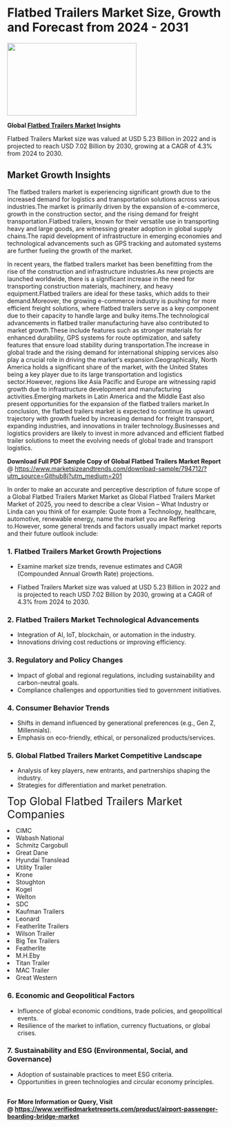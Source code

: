 <H1>Flatbed Trailers Market Size, Growth and Forecast from 2024 - 2031</H1><img class="aligncenter size-medium wp-image-584254" src="https://thirdeyenews.in/wp-content/uploads/2024/09/Global-Market-Research-300x168.jpeg" alt="" width="300" height="168" /><p><strong>Global&nbsp;<a href="https://www.marketsizeandtrends.com/download-sample/794712/?utm_source=Github8j?utm_medium=201">Flatbed Trailers Market</a> Insights</strong></p><p>Flatbed Trailers Market size was valued at USD 5.23 Billion in 2022 and is projected to reach USD 7.02 Billion by 2030, growing at a CAGR of 4.3% from 2024 to 2030.</p><p><h2>Market Growth Insights</h2> <p>The flatbed trailers market is experiencing significant growth due to the increased demand for logistics and transportation solutions across various industries.The market is primarily driven by the expansion of e-commerce, growth in the construction sector, and the rising demand for freight transportation.Flatbed trailers, known for their versatile use in transporting heavy and large goods, are witnessing greater adoption in global supply chains.The rapid development of infrastructure in emerging economies and technological advancements such as GPS tracking and automated systems are further fueling the growth of the market.</p> <p>In recent years, the flatbed trailers market has been benefitting from the rise of the construction and infrastructure industries.As new projects are launched worldwide, there is a significant increase in the need for transporting construction materials, machinery, and heavy equipment.Flatbed trailers are ideal for these tasks, which adds to their demand.Moreover, the growing e-commerce industry is pushing for more efficient freight solutions, where flatbed trailers serve as a key component due to their capacity to handle large and bulky items.The technological advancements in flatbed trailer manufacturing have also contributed to market growth.These include features such as stronger materials for enhanced durability, GPS systems for route optimization, and safety features that ensure load stability during transportation.The increase in global trade and the rising demand for international shipping services also play a crucial role in driving the market's expansion.Geographically, North America holds a significant share of the market, with the United States being a key player due to its large transportation and logistics sector.However, regions like Asia Pacific and Europe are witnessing rapid growth due to infrastructure development and manufacturing activities.Emerging markets in Latin America and the Middle East also present opportunities for the expansion of the flatbed trailers market.In conclusion, the flatbed trailers market is expected to continue its upward trajectory with growth fueled by increasing demand for freight transport, expanding industries, and innovations in trailer technology.Businesses and logistics providers are likely to invest in more advanced and efficient flatbed trailer solutions to meet the evolving needs of global trade and transport logistics.</p> <p><span class=""><strong>Download Full PDF Sample Copy of Global Flatbed Trailers Market Report</strong> @ <a href="https://www.marketsizeandtrends.com/download-sample/794712/?utm_source=Github8j?utm_medium=201" target="_blank">https://www.marketsizeandtrends.com/download-sample/794712/?utm_source=Github8j?utm_medium=201</a></span></p><p>In order to make an accurate and perceptive description of future scope of a Global&nbsp;Flatbed Trailers Market Market as Global&nbsp;Flatbed Trailers Market Market of 2025, you need to describe a clear Vision &ndash; What Industry or Linda can you think of for example: Quote from a Technology, healthcare, automotive, renewable energy, name the market you are Reffering to.However, some general trends and factors usually impact market reports and their future outlook include:</p><h3>1.&nbsp;<strong>Flatbed Trailers Market Growth Projections</strong></h3><ul><li>Examine market size trends, revenue estimates and CAGR (Compounded Annual Growth Rate) projections.</li><li><p>Flatbed Trailers Market size was valued at USD 5.23 Billion in 2022 and is projected to reach USD 7.02 Billion by 2030, growing at a CAGR of 4.3% from 2024 to 2030.</p></li></ul><h3>2.&nbsp;<strong>Flatbed Trailers Market Technological Advancements</strong></h3><ul><li>Integration of AI, IoT, blockchain, or automation in the industry.</li><li>Innovations driving cost reductions or improving efficiency.</li></ul><h3>3.&nbsp;<strong>Regulatory and Policy Changes</strong></h3><ul><li>Impact of global and regional regulations, including sustainability and carbon-neutral goals.</li><li>Compliance challenges and opportunities tied to government initiatives.</li></ul><h3>4.&nbsp;<strong>Consumer Behavior Trends</strong></h3><ul><li>Shifts in demand influenced by generational preferences (e.g., Gen Z, Millennials).</li><li>Emphasis on eco-friendly, ethical, or personalized products/services.</li></ul><h3>5.&nbsp;<strong>Global Flatbed Trailers Market Competitive Landscape</strong></h3><ul><li>Analysis of key players, new entrants, and partnerships shaping the industry.</li><li>Strategies for differentiation and market penetration.</li></ul><p data-pm-slice="1 1 []"><span style="color: inherit; font-family: inherit; font-size: 25px;">Top Global Flatbed Trailers Market Companies</span></p><div class="" data-test-id=""><p><li>CIMC</li><li> Wabash National</li><li> Schmitz Cargobull</li><li> Great Dane</li><li> Hyundai Translead</li><li> Utility Trailer</li><li> Krone</li><li> Stoughton</li><li> Kogel</li><li> Welton</li><li> SDC</li><li> Kaufman Trailers</li><li> Leonard</li><li> Featherlite Trailers</li><li> Wilson Trailer</li><li> Big Tex Trailers</li><li> Featherlite</li><li> M.H.Eby</li><li> Titan Trailer</li><li> MAC Trailer</li><li> Great Western</li></p></div><h3>6.&nbsp;<strong>Economic and Geopolitical Factors</strong></h3><ul><li>Influence of global economic conditions, trade policies, and geopolitical events.</li><li>Resilience of the market to inflation, currency fluctuations, or global crises.</li></ul><h3>7.&nbsp;<strong>Sustainability and ESG (Environmental, Social, and Governance)</strong></h3><ul><li>Adoption of sustainable practices to meet ESG criteria.</li><li>Opportunities in green technologies and circular economy principles.</li></ul><h2><strong style="font-size: 14px;">For More Information or Query, Visit @&nbsp;</strong><a style="background-color: #ffffff; font-size: 14px;" href="https://www.marketsizeandtrends.com/report/flatbed-trailers-market/" target="_blank">https://www.verifiedmarketreports.com/product/airport-passenger-boarding-bridge-market</a></h2>